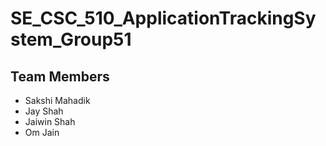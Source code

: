 # SE_CSC_510_ApplicationTrackingSystem_Group51

## Team Members
- Sakshi Mahadik
- Jay Shah
- Jaiwin Shah
- Om Jain
